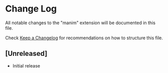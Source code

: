 # Change Log

All notable changes to the "manim" extension will be documented in this file.

Check [Keep a Changelog](http://keepachangelog.com/) for recommendations on how to structure this file.

## [Unreleased]

- Initial release